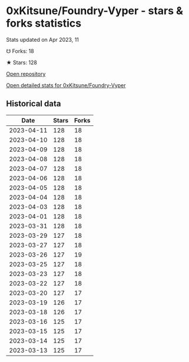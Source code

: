 # 0xKitsune/Foundry-Vyper - stars & forks statistics

Stats updated on Apr 2023, 11

☋ Forks: 18

★ Stars: 128

[Open repository](https://github.com/0xKitsune/Foundry-Vyper)

[Open detailed stats for 0xKitsune/Foundry-Vyper](https://reviewgithub.com/rep/0xKitsune/Foundry-Vyper)

## Historical data
| Date | Stars | Forks |
|------|-------|-------|
| 2023-04-11 | 128 | 18 | 
| 2023-04-10 | 128 | 18 | 
| 2023-04-09 | 128 | 18 | 
| 2023-04-08 | 128 | 18 | 
| 2023-04-07 | 128 | 18 | 
| 2023-04-06 | 128 | 18 | 
| 2023-04-05 | 128 | 18 | 
| 2023-04-04 | 128 | 18 | 
| 2023-04-03 | 128 | 18 | 
| 2023-04-01 | 128 | 18 | 
| 2023-03-31 | 128 | 18 | 
| 2023-03-29 | 127 | 18 | 
| 2023-03-27 | 127 | 18 | 
| 2023-03-26 | 127 | 19 | 
| 2023-03-25 | 127 | 18 | 
| 2023-03-23 | 127 | 18 | 
| 2023-03-22 | 127 | 18 | 
| 2023-03-20 | 127 | 17 | 
| 2023-03-19 | 126 | 17 | 
| 2023-03-18 | 126 | 17 | 
| 2023-03-16 | 125 | 17 | 
| 2023-03-15 | 125 | 17 | 
| 2023-03-14 | 125 | 17 | 
| 2023-03-13 | 125 | 17 | 


